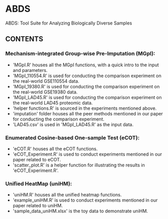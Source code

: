 # ABDS
ABDS: Tool Suite for Analyzing Biologically Diverse Samples

## CONTENTS
### Mechanism-integrated Group-wise Pre-Imputation (MGpI):
- 'MGpI.R' houses all the MGpI functions, with a quick intro to the input and parameters.
- 'MGpI_110554.R' is used for conducting the comparison experiment on the real-world GSE110554 data.
- 'MGpI_19380.R' is used for conducting the comparison experiment on the real-world GSE19380 data.
- 'MGpI_LAD45.R' is used for conducting the comparison experiment on the real-world LAD45 proteomic data.
- 'helper functions.R' is sourced in the experiments mentioned above.
- 'imputation' folder houses all the peer methods mentioned in our paper for conducting the comparison experiment.
- 'LAD45.csv' is used in 'MGpI_LAD45.R' as the input data.

### Enumerated Cosine-based One-sample Test (eCOT):
- 'eCOT.R' houses all the eCOT functions.
- 'eCOT_Experiment.R' is used to conduct experiments mentioned in our paper related to eCOT.
- 'scatter_plot.R' is a helper function for illustrating the results in 'eCOT_Experiment.R'.

### Unified HeatMap (uniHM):
- 'uniHM.R' houses all the unified heatmap functions.
- 'example_uniHM.R' is used to conduct experiments mentioned in our paper related to uniHM.
- 'sample_data_uniHM.xlsx' is the toy data to demonstrate uniHM.


